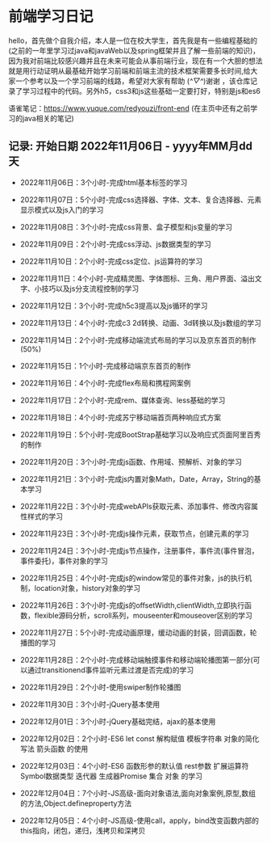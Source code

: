# 前端学习日记

hello，首先做个自我介绍，本人是一位在校大学生，首先我是有一些编程基础的(之前的一年里学习过java和javaWeb以及spring框架并且了解一些前端的知识)，因为我对前端比较感兴趣并且在未来可能会从事前端行业，现在有一个大胆的想法就是用行动证明从最基础开始学习前端和前端主流的技术框架需要多长时间,给大家一个参考以及一个学习前端的线路，希望对大家有帮助 (*^▽^*)谢谢 ，该仓库记录了学习过程中的代码。另外h5，css3和js这些基础一定要打好，特别是js和es6


语雀笔记：https://www.yuque.com/redyouzi/front-end (在主页中还有之前学习的java相关的笔记)

## 记录: 开始日期 2022年11月06日 - yyyy年MM月dd天

- 2022年11月06日：3个小时-完成html基本标签的学习

- 2022年11月07日：5个小时-完成css选择器、字体、文本、复合选择器、元素显示模式以及js入门的学习

- 2022年11月08日：3个小时-完成css背景、盒子模型和js变量的学习

- 2022年11月09日：2个小时-完成css浮动、js数据类型的学习

- 2022年11月10日：2个小时-完成css定位、js运算符的学习

- 2022年11月11日：4个小时-完成精灵图、字体图标、三角、用户界面、溢出文字、小技巧以及js分支流程控制的学习

- 2022年11月12日：3个小时-完成h5c3提高以及js循环的学习

- 2022年11月13日：4个小时-完成c3 2d转换、动画、3d转换以及js数组的学习

- 2022年11月14日：2个小时-完成移动端流式布局的学习以及京东首页的制作(50%)

- 2022年11月15日：1个小时-完成移动端京东首页的制作

- 2022年11月16日：4个小时-完成flex布局和携程网案例

- 2022年11月17日：2个小时-完成rem、媒体查询、less基础的学习

- 2022年11月18日：4个小时-完成苏宁移动端首页两种响应式方案

- 2022年11月19日：5个小时-完成BootStrap基础学习以及响应式页面阿里百秀的制作

- 2022年11月20日：3个小时-完成js函数、作用域、预解析、对象的学习

- 2022年11月21日：3个小时-完成js内置对象Math，Date，Array，String的基本学习

- 2022年11月22日：3个小时-完成webAPIs获取元素、添加事件、修改内容属性样式的学习

- 2022年11月23日：3个小时-完成js操作元素，获取节点，创建元素的学习

- 2022年11月24日：3个小时-完成js节点操作，注册事件，事件流(事件冒泡，事件委托)，事件对象的学习

- 2022年11月25日：4个小时-完成js的window常见的事件对象，js的执行机制，location对象，history对象的学习

- 2022年11月26日：3个小时-完成js的offsetWidth,clientWidth,立即执行函数，flexible源码分析，scroll系列，mouseenter和mouseover区别的学习

- 2022年11月27日：5个小时-完成动画原理，缓动动画的封装，回调函数，轮播图的学习

- 2022年11月28日：2个小时-完成移动端触摸事件和移动端轮播图第一部分(可以通过transitionend事件监听元素过渡是否完成)的学习

- 2022年11月29日：2个小时-使用swiper制作轮播图

- 2022年11月30日：3个小时-jQuery基本使用

- 2022年12月01日：3个小时-jQuery基础完结，ajax的基本使用

- 2022年12月02日：2个小时-ES6 let const 解构赋值 模板字符串 对象的简化写法 箭头函数 的使用

- 2022年12月03日：4个小时-ES6 函数形参的默认值 rest参数 扩展运算符 Symbol数据类型 迭代器 生成器Promise 集合 对象 的学习

- 2022年12月04日：7个小时-JS高级-面向对象语法,面向对象案例,原型,数组的方法,Object.defineproperty方法

- 2022年12月05日：4个小时-JS高级-使用call，apply，bind改变函数内部的this指向，闭包，递归，浅拷贝和深拷贝